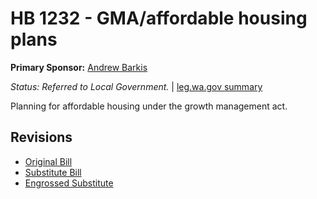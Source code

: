 # HB 1232 - GMA/affordable housing plans
**Primary Sponsor:** [Andrew Barkis](/person/leg/andrew.barkis.md)

*Status: Referred to Local Government.* | [leg.wa.gov summary](https://app.leg.wa.gov/billsummary?BillNumber=1232&Year=2021)

Planning for affordable housing under the growth management act.

## Revisions
* [Original Bill](1/)
* [Substitute Bill](S/)
* [Engrossed Substitute](S.E/)